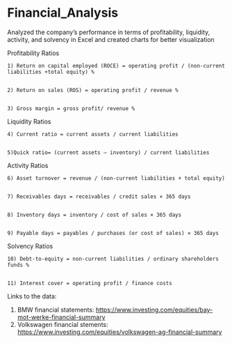 # Financial_Analysis

Analyzed the company’s performance in terms of profitability, liquidity, activity, and solvency in Excel and created charts for better visualization					
						

Profitability Ratios
						
	1) Return on capital employed (ROCE) = operating profit / (non-current liabilities +total equity) %						
							
							
	2) Return on sales (ROS) = operating profit / revenue %						
							
							
	3) Gross margin = gross profit/ revenue %
    
Liquidity Ratios
 
	4) Current ratio = current assets / current liabilities						
							
							
	5)Quick ratio= (current assets – inventory) / current liabilities		
    
Activity Ratios
							
	6) Asset turnover = revenue / (non-current liabilities + total equity)						
							
							
	7) Receivables days = receivables / credit sales × 365 days						
							
							
	8) Inventory days = inventory / cost of sales × 365 days						
							
							
	9) Payable days = payables / purchases (or cost of sales) × 365 days
    
Solvency Ratios						
																	
	10) Debt-to-equity = non-current liabilities / ordinary shareholders funds %						
							
							
	11) Interest cover = operating profit / finance costs						
							

Links to the data:

1) BMW financial statements: https://www.investing.com/equities/bay-mot-werke-financial-summary 
2) Volkswagen financial stements: https://www.investing.com/equities/volkswagen-ag-financial-summary						
						
						
			

